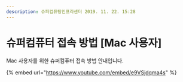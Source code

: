 ```yaml
---
description: 슈퍼컴퓨팅인프라센터 2019. 11. 22. 15:28
---
```


# 슈퍼컴퓨터 접속 방법 \[Mac 사용자]

Mac 사용자를 위한 슈퍼컴퓨터 접속 방법 안내입니다.

{% embed url="https://www.youtube.com/embed/e9VSjdqma4s" %}
